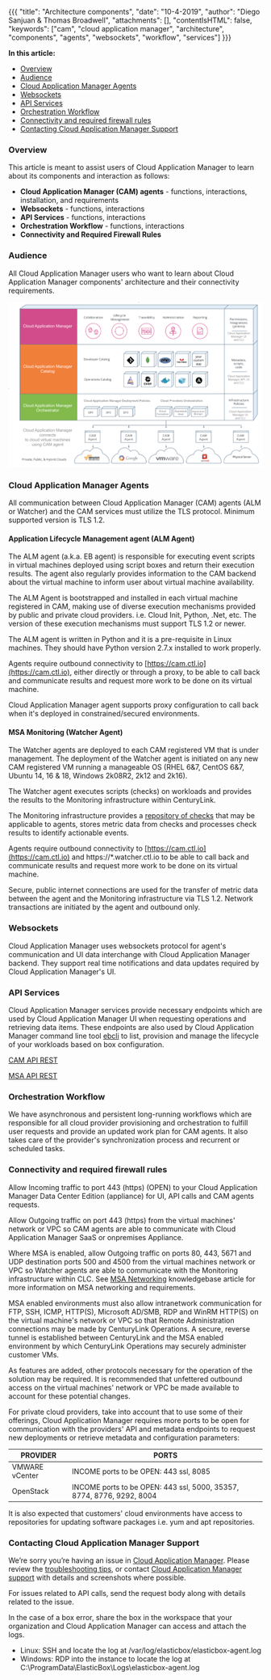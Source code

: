 {{{
"title": "Architecture components",
"date": "10-4-2019",
"author": "Diego Sanjuan & Thomas Broadwell",
"attachments": [],
"contentIsHTML": false,
"keywords": ["cam", "cloud application manager", "architecture", "components", "agents", "websockets", "workflow", "services"]
}}}

**In this article:**

* [Overview](#overview)
* [Audience](#audience)
* [Cloud Application Manager Agents](#cloud-application-manager-agents)
* [Websockets](#websockets)
* [API Services](#api-services)
* [Orchestration Workflow](#orchestration-workflow)
* [Connectivity and required firewall rules](#connectivity-and-required-firewall-rules)
* [Contacting Cloud Application Manager Support](#contacting-cloud-application-manager-support)

### Overview

This article is meant to assist users of Cloud Application Manager to learn about its components and interaction as follows:

* **Cloud Application Manager (CAM) agents** - functions, interactions, installation, and requirements
* **Websockets** - functions, interactions
* **API Services** - functions, interactions
* **Orchestration Workflow** - functions, interactions
* **Connectivity and Required Firewall Rules**

### Audience

All Cloud Application Manager users who want to learn about Cloud Application Manager components' architecture and their connectivity requirements.

![Cloud Application Manager Components](../../images/cloud-application-manager/components.png)

### Cloud Application Manager Agents

All communication between Cloud Application Manager (CAM) agents (ALM or Watcher) and the CAM services must utilize the TLS protocol.  Minimum supported version is TLS 1.2.

#### Application Lifecycle Management agent (ALM Agent)

The ALM agent (a.k.a. EB agent) is responsible for executing event scripts in virtual machines deployed using script boxes and return their execution results. The agent also regularly provides information to the CAM backend about the virtual machine to inform user about virtual machine availability.

The ALM Agent is bootstrapped and installed in each virtual machine registered in CAM, making use of diverse execution mechanisms provided by public and private cloud providers. i.e. Cloud Init, Python, .Net, etc. The version of these execution mechanisms must support TLS 1.2 or newer.

The ALM agent is written in Python and it is a pre-requisite in Linux machines. They should have Python version 2.7.x installed to work properly.

Agents require outbound connectivity to [https://cam.ctl.io](https://cam.ctl.io), either directly or through a proxy, to be able to call back and communicate results and request more work to be done on its virtual machine.

Cloud Application Manager agent supports proxy configuration to call back when it's deployed in constrained/secured environments.

#### MSA Monitoring (Watcher Agent)

The Watcher agents are deployed to each CAM registered VM that is under management.  The deployment of the Watcher agent is initiated on any new CAM registered VM running a manageable OS (RHEL 6&7, CentOS 6&7, Ubuntu 14, 16 & 18, Windows 2k08R2, 2k12 and 2k16).  

The Watcher agent executes scripts (checks) on workloads and provides the results to the Monitoring infrastructure within CenturyLink.

The Monitoring infrastructure provides a [repository of checks](https://watcher.ctl.io/docs/check_types/) that may be applicable to agents, stores metric data from checks and processes check results to identify actionable events.

Agents require outbound connectivity to [https://cam.ctl.io](https://cam.ctl.io) and https://\*.watcher.ctl.io to be able to call back and communicate results and request more work to be done on its virtual machine.

Secure, public internet connections are used for the transfer of metric data between the agent and the Monitoring infrastructure via TLS 1.2. Network transactions are initiated by the agent and outbound only.

### Websockets

Cloud Application Manager uses websockets protocol for agent's communication and UI data interchange with Cloud Application Manager backend. They support real time notifications and data updates required by Cloud Application Manager's UI.

### API Services

Cloud Application Manager services provide necessary endpoints which are used by Cloud Application Manager UI when requesting operations and retrieving data items. These endpoints are also used by Cloud Application Manager command line tool [ebcli](../Tutorials/ebcli-tutorial.md) to list, provision and manage the lifecycle of your workloads based on box configuration.

[CAM API REST](https://www.ctl.io/api-docs/cam/)

[MSA API REST](https://monitoring.cam.ctl.io/docs/swagger/)

### Orchestration Workflow

We have asynchronous and persistent long-running workflows which are responsible for all cloud provider provisioning and orchestration to fulfill user requests and provide an updated work plan for CAM agents. It also takes care of the provider's synchronization process and recurrent or scheduled tasks.

### Connectivity and required firewall rules

Allow Incoming traffic to port 443 (https) (OPEN) to your Cloud Application Manager Data Center Edition (appliance) for UI, API calls and CAM agents requests.

Allow Outgoing traffic on port 443 (https) from the virtual machines' network or VPC so CAM agents are able to communicate with Cloud Application Manager SaaS or onpremises Appliance.

Where MSA is enabled, allow Outgoing traffic on ports 80, 443, 5671 and UDP destination ports 500 and 4500 from the virtual machines network or VPC so Watcher agents are able to communicate with the Monitoring infrastructure within CLC.  See [MSA Networking](https://www.ctl.io/knowledge-base/cloud-application-manager/managed-services/msa-networking/) knowledgebase article for more information on MSA networking and requirements.

MSA enabled environments must also allow intranetwork communication for FTP, SSH, ICMP, HTTP(S), Microsoft AD/SMB, RDP and WinRM HTTP(S) on the virtual machine's network or VPC so that Remote Administration connections may be made by CenturyLink Operations. A secure, reverse tunnel is established between CenturyLink and the MSA enabled environment by which CenturyLink Operations may securely administer customer VMs.  

As features are added, other protocols necessary for the operation of the solution may be required.  It is recommended that unfettered outbound access on the virtual machines' network or VPC be made available to account for these potential changes.

For private cloud providers, take into account that to use some of their offerings, Cloud Application Manager requires more ports to be open for communication with the providers' API and metadata endpoints to request new deployments or retrieve metadata and configuration parameters:

|  PROVIDER     |  PORTS                                                                |
|---------------|-----------------------------------------------------------------------|
| VMWARE vCenter| INCOME ports to be OPEN: 443 ssl, 8085                                |
| OpenStack     | INCOME ports to be OPEN: 443 ssl, 5000, 35357, 8774, 8776, 9292, 8004 |

It is also expected that customers' cloud environments have access to repositories for updating software packages i.e. yum and apt repositories.  

### Contacting Cloud Application Manager Support

We’re sorry you’re having an issue in [Cloud Application Manager](https://www.ctl.io/cloud-application-manager/). Please review the [troubleshooting tips](../Troubleshooting/troubleshooting-tips.md), or contact [Cloud Application Manager support](mailto:cloudsupport@centurylink.com) with details and screenshots where possible.

For issues related to API calls, send the request body along with details related to the issue.

In the case of a box error, share the box in the workspace that your organization and Cloud Application Manager can access and attach the logs.

* Linux: SSH and locate the log at /var/log/elasticbox/elasticbox-agent.log
* Windows: RDP into the instance to locate the log at C:\ProgramData\ElasticBox\Logs\elasticbox-agent.log
